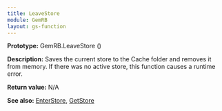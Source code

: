 ```yaml
---
title: LeaveStore
module: GemRB
layout: gs-function
---
```


**Prototype:** GemRB.LeaveStore ()

**Description:** Saves the current store to the Cache folder and removes it 
from memory. If there was no active store, this function causes a runtime 
error.

**Return value:** N/A

**See also:** [EnterStore](EnterStore.md), [GetStore](GetStore.md)

